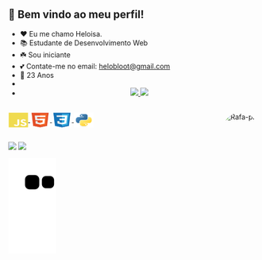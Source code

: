 
 🌱 Bem vindo ao meu perfil!
--- 
* ❤️ Eu me chamo Heloisa.
 * 📚 Estudante de Desenvolvimento Web
* ☘️ Sou iniciante
* 💕 Contate-me no email: helobloot@gmail.com
* 🎂 23 Anos
* 
* <div align="center">
  <a href="https://github.com/Ohnolisa">
  <img height="180em" src="https://github-readme-stats.vercel.app/api?username=ohnolisa&show_icons=true&theme=dracula&include_all_commits=true&count_private=true"/>
  <img height="180em" src="https://github-readme-stats.vercel.app/api/top-langs/?username=ohnolisa&layout=compact&langs_count=7&theme=dracula"/>
</div>
 
 <div style="display: inline_block"><br>
  <img align="center" alt="Rafa-Js" height="30" width="40" src="https://raw.githubusercontent.com/devicons/devicon/master/icons/javascript/javascript-plain.svg">
  <img align="center" alt="Rafa-HTML" height="30" width="40" src="https://raw.githubusercontent.com/devicons/devicon/master/icons/html5/html5-original.svg">
  <img align="center" alt="Rafa-CSS" height="30" width="40" src="https://raw.githubusercontent.com/devicons/devicon/master/icons/css3/css3-original.svg">
  <img align="center" alt="Rafa-Python" height="30" width="40" src="https://raw.githubusercontent.com/devicons/devicon/master/icons/python/python-original.svg">
  <img align="right" alt="Rafa-pic" height="150" style="border-radius:50px;" src="https://c.tenor.com/99F3vwPfTWAAAAAC/kyokai-no-kanata-mirai-kuriyama.gif">
</div>
 
 ##
 
 <div>
 
  <a href="https://www.instagram.com/helo_bloot/" target="_blank"><img src="https://img.shields.io/badge/-Instagram-%23E4405F?style=for-the-badge&logo=instagram&logoColor=white" target="_blank"></a>
  <a href = "mailto:helobloot@gmail.com"><img src="https://img.shields.io/badge/-Gmail-%23333?style=for-the-badge&logo=gmail&logoColor=white" target="_blank"></a>
  
 ![Snake animation](https://github.com/Ohnolisa/Ohnolisa/blob/output/github-contribution-grid-snake.svg)
   
  </div>
